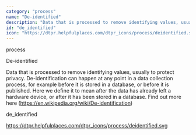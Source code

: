 ```yaml
---
category: "process"
name: "De-identified"
description: "Data that is processed to remove identifying values, usually to protect privacy. De-identification can happen at any point in a data collection process, for example before it is stored in a database, or before it is published. Here we define it to mean after the data has already left a hardware device, or after it has been stored in a database. Find out more [here](https://en.wikipedia.org/wiki/De-identification)"
id: "de_identified"
icon: "https://dtpr.helpfulplaces.com/dtpr_icons/process/deidentified.svg"
---
```

process

De-identified

Data that is processed to remove identifying values, usually to protect 
privacy. De-identification can happen at any point in a data collection 
process, for example before it is stored in a database, or before it is 
published. Here we define it to mean after the data has already left a 
hardware device, or after it has been stored in a database. Find out more 
here (https://en.wikipedia.org/wiki/De-identification)

de_identified

https://dtpr.helpfulplaces.com/dtpr_icons/process/deidentified.svg